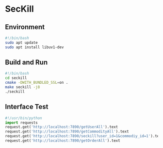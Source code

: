 # SecKill

## Environment
```bash
#!/bin/bash
sudo apt update
sudo apt install libuv1-dev
```

## Build and Run
```bash
#!/bin/bash
cd seckill
cmake -DWITH_BUNDLED_SSL=on .
make seckill -j8
./seckill
```

## Interface Test
```python
#!/usr/bin/python
import requests
request.get('http://localhost:7890/getUserAll').text
request.get('http://localhost:7890/getCommodityAll').text
request.get('http://localhost:7890/seckill?user_id=1&commodiy_id=1').text
request.get('http://localhost:7890/getOrderAll').text
```
